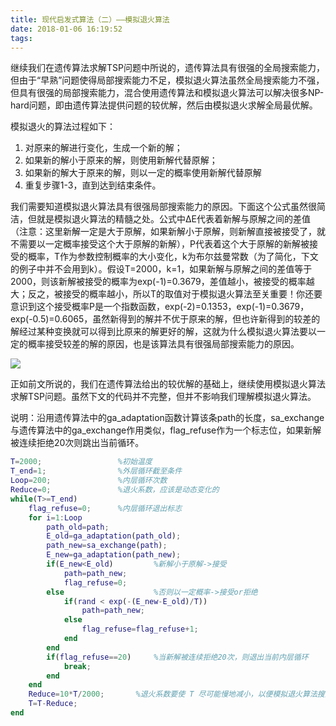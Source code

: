 ```yaml
---
title: 现代启发式算法（二）——模拟退火算法
date: 2018-01-06 16:19:52
tags:
---
```

继续我们在遗传算法求解TSP问题中所说的，遗传算法具有很强的全局搜索能力，但由于“早熟”问题使得局部搜索能力不足，模拟退火算法虽然全局搜索能力不强，但具有很强的局部搜索能力，混合使用遗传算法和模拟退火算法可以解决很多NP-hard问题，即由遗传算法提供问题的较优解，然后由模拟退火求解全局最优解。

模拟退火的算法过程如下： 
1. 对原来的解进行变化，生成一个新的解； 
2. 如果新的解小于原来的解，则使用新解代替原解； 
3. 如果新的解大于原来的解，则以一定的概率使用新解代替原解 
4. 重复步骤1-3，直到达到结束条件。

我们需要知道模拟退火算法具有很强局部搜索能力的原因。下面这个公式虽然很简洁，但就是模拟退火算法的精髓之处。公式中ΔE代表着新解与原解之间的差值（注意：这里新解一定是大于原解，如果新解小于原解，则新解直接被接受了，就不需要以一定概率接受这个大于原解的新解），P代表着这个大于原解的新解被接受的概率，T作为参数控制概率的大小变化，k为布尔兹曼常数（为了简化，下文的例子中并不会用到k）。假设T=2000，k=1，如果新解与原解之间的差值等于2000，则该新解被接受的概率为exp(-1)=0.3679，差值越小，被接受的概率越大；反之，被接受的概率越小，所以T的取值对于模拟退火算法至关重要！你还要意识到这个接受概率P是一个指数函数，exp(-2)=0.1353，exp(-1)=0.3679，exp(-0.5)=0.6065，虽然新得到的解并不优于原来的解，但也许新得到的较差的解经过某种变换就可以得到比原来的解更好的解，这就为什么模拟退火算法要以一定的概率接受较差的解的原因，也是该算法具有很强局部搜索能力的原因。

![](http://112.74.18.120/p02.png)

正如前文所说的，我们在遗传算法给出的较优解的基础上，继续使用模拟退火算法求解TSP问题。虽然下文的代码并不完整，但并不影响我们理解模拟退火算法。

说明：沿用遗传算法中的ga_adaptation函数计算该条path的长度，sa_exchange与遗传算法中的ga_exchange作用类似，flag_refuse作为一个标志位，如果新解被连续拒绝20次则跳出当前循环。

```matlab
T=2000;                 %初始温度
T_end=1;                %外层循环截至条件
Loop=200;               %内层循环次数
Reduce=0;               %退火系数，应该是动态变化的
while(T>=T_end)
    flag_refuse=0;      %内层循环退出标志
    for i=1:Loop 
        path_old=path;
        E_old=ga_adaptation(path_old);
        path_new=sa_exchange(path);
        E_new=ga_adaptation(path_new);
        if(E_new<E_old)         %新解小于原解->接受
            path=path_new;
            flag_refuse=0;
        else                    %否则以一定概率->接受or拒绝
            if(rand < exp(-(E_new-E_old)/T))
                path=path_new;
            else
                flag_refuse=flag_refuse+1;
            end
        end
        if(flag_refuse==20)     %当新解被连续拒绝20次，则退出当前内层循环
            break;
        end
    end
    Reduce=10*T/2000;       %退火系数要使 T 尽可能慢地减小，以便模拟退火算法搜索更多地解空间
    T=T-Reduce;
end
```


